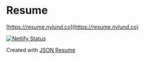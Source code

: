 # Resume

[https://resume.nylund.co](https://resume.nylund.co)

[![Netlify Status](https://api.netlify.com/api/v1/badges/14bd8b54-12fd-45a1-a100-7f0c8126c90a/deploy-status)](https://app.netlify.com/sites/resume-andersnylund/deploys)

Created with [JSON Resume](https://jsonresume.org/)
